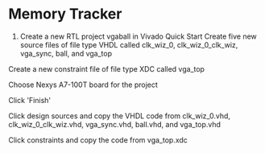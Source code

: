 # Memory Tracker #

1. Create a new RTL project vgaball in Vivado Quick Start
Create five new source files of file type VHDL called clk_wiz_0, clk_wiz_0_clk_wiz, vga_sync, ball, and vga_top

Create a new constraint file of file type XDC called vga_top

Choose Nexys A7-100T board for the project

Click 'Finish'

Click design sources and copy the VHDL code from clk_wiz_0.vhd, clk_wiz_0_clk_wiz.vhd, vga_sync.vhd, ball.vhd, and vga_top.vhd

Click constraints and copy the code from vga_top.xdc
